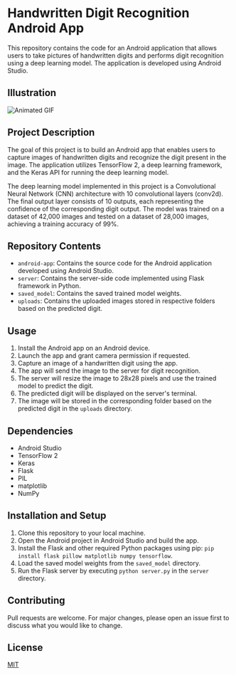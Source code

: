 # Handwritten Digit Recognition Android App

This repository contains the code for an Android application that allows users to take pictures of handwritten digits and performs digit recognition using a deep learning model. The application is developed using Android Studio.

## Illustration

![Animated GIF](https://github.com/sumair0/Android-Handwritten-Digit-Recognition/blob/main/etc/demo.gif)

## Project Description

The goal of this project is to build an Android app that enables users to capture images of handwritten digits and recognize the digit present in the image. The application utilizes TensorFlow 2, a deep learning framework, and the Keras API for running the deep learning model.

The deep learning model implemented in this project is a Convolutional Neural Network (CNN) architecture with 10 convolutional layers (conv2d). The final output layer consists of 10 outputs, each representing the confidence of the corresponding digit output. The model was trained on a dataset of 42,000 images and tested on a dataset of 28,000 images, achieving a training accuracy of 99%.

## Repository Contents

- `android-app`: Contains the source code for the Android application developed using Android Studio.
- `server`: Contains the server-side code implemented using Flask framework in Python.
- `saved_model`: Contains the saved trained model weights.
- `uploads`: Contains the uploaded images stored in respective folders based on the predicted digit.

## Usage

1. Install the Android app on an Android device.
2. Launch the app and grant camera permission if requested.
3. Capture an image of a handwritten digit using the app.
4. The app will send the image to the server for digit recognition.
5. The server will resize the image to 28x28 pixels and use the trained model to predict the digit.
6. The predicted digit will be displayed on the server's terminal.
7. The image will be stored in the corresponding folder based on the predicted digit in the `uploads` directory.

## Dependencies

- Android Studio
- TensorFlow 2
- Keras
- Flask
- PIL
- matplotlib
- NumPy

## Installation and Setup

1. Clone this repository to your local machine.
2. Open the Android project in Android Studio and build the app.
3. Install the Flask and other required Python packages using pip: `pip install flask pillow matplotlib numpy tensorflow`.
4. Load the saved model weights from the `saved_model` directory.
5. Run the Flask server by executing `python server.py` in the `server` directory.


## Contributing

Pull requests are welcome. For major changes, please open an issue first to discuss what you would like to change.

## License

[MIT](LICENSE)


